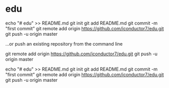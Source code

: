 # edu

echo "# edu" >> README.md
git init
git add README.md
git commit -m "first commit"
git remote add origin https://github.com/iconductor7/edu.git
git push -u origin master

…or push an existing repository from the command line

git remote add origin https://github.com/iconductor7/edu.git
git push -u origin master



echo "# edu" >> README.md
git init
git add README.md
git commit -m "first commit"
git remote add origin https://github.com/iconductor7/edu.git
git push -u origin master
